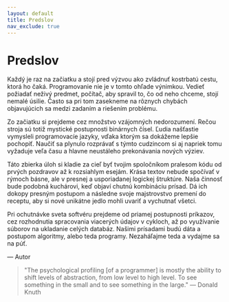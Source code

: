 ```yaml
---
layout: default
title: Predslov
nav_exclude: true
---
```


# Predslov


Každý je raz na začiatku a stojí pred výzvou ako zvládnuť kostrbatú cestu, ktorá ho čaká.  Programovanie nie je v tomto ohľade výnimkou. Vedieť požiadať neživý predmet, počítač, aby  spravil to, čo od neho chceme, stojí nemalé úsilie. Často sa pri tom zasekneme na rôznych  chybách objavujúcich sa medzi zadaním a riešením problému.

Zo začiatku si prejdeme cez množstvo vzájomných nedorozumení. Rečou stroja sú totiž mystické  postupnosti binárnych čísel. Ľudia našťastie vymysleli programovacíe jazyky, vďaka ktorým sa  dokážeme lepšie pochopiť. Naučiť sa plynulo rozprávať s týmto cudzincom si aj napriek tomu  vyžaduje veľa času a hlavne neustáleho prekonávania nových výziev.

Táto zbierka úloh si kladie za cieľ byť tvojim spoločníkom pralesom kódu od prvých pozdravov až k rozsiahlym esejám. Krása textov nebude spočívať v rýmoch básne, ale v presnej a usporiadanej logickej štruktúre. Naša činnosť bude podobná kuchárovi, keď objaví chutnú kombináciu prísad. Dá ich dokopy presným postupom a následne svoje majstrovstvo premení do receptu, aby si nové unikátne jedlo mohli uvariť a vychutnať všetci.

Pri ochutnávke sveta softvéru prejdeme od priamej postupnosti príkazov, cez rozhodnutia spracovania viacerých údajov v cykloch, až po využívanie súborov na ukladanie celých databáz. Našimi prísadami budú dáta a postupom algoritmy, alebo teda programy. Nezaháľajme teda a vydajme sa na púť.

— Autor



> "The psychological profiling [of a programmer] is mostly the ability to shift levels of abstraction, from low level to high level. To see something in the small and to see something in the large."
> — Donald Knuth

 
